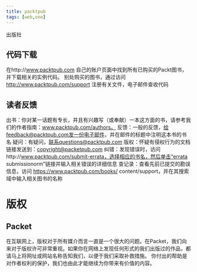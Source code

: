 ```yaml
---
title: packtpub
tags: [web,one]
---
```

出版社
<!-- more -->
## 代码下载
在http://www.packtpub.com 自己的账户页面中找到所有已购买的Packt图书，并下载相关的实例代码。
别处购买的图书，通过访问 http://www.packtpub.com/support 注册有关文件，电子邮件查收代码
## 读者反馈
出书：你对某一话题有专长，并且有兴趣写（或奉献）一本这方面的书，请参考我们的作者指南：www.packtpub.com/authors。
反馈：一般的反馈，给feedback@packtpub.com发一份电子邮件，并在邮件的标题中注明这本书的书名
疑问：有疑问，联系questions@packtpub.com
版权：怀疑有侵权行为的文档链接发送到：copyright@packetpub.com
纠错：发现错误时，访问http://www.packtpub.com/submit-errata，选择相应的书名，然后单击“errata submissionorm”链接并输入相关错误的详细信息
查记录：查看先前已提交的勘误信息，访问 https://www.packtpub.com/books/ content/support，并在其搜索域中输入相关图书的名称
# 版权
## Packet
在互联网上，版权对于所有媒介而言一直是一个很大的问题。在Packet，我们向来对于版权许可非常重视。如果你在网络上发现任何形式的我们出版过的作品，都请马上将网址或网站名称告知我们，以便于我们采取补救措施。
你付出的帮助是对作者权利的保护，我们也由此才能继续为你带来有价值的内容。